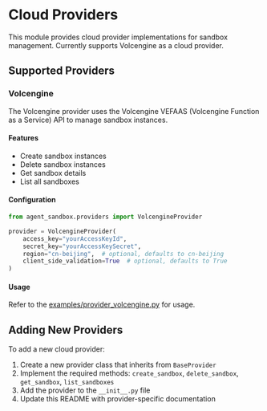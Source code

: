 # Cloud Providers

This module provides cloud provider implementations for sandbox management. Currently supports Volcengine as a cloud provider.

## Supported Providers

### Volcengine

The Volcengine provider uses the Volcengine VEFAAS (Volcengine Function as a Service) API to manage sandbox instances.

#### Features

- Create sandbox instances
- Delete sandbox instances  
- Get sandbox details
- List all sandboxes

#### Configuration

```python
from agent_sandbox.providers import VolcengineProvider

provider = VolcengineProvider(
    access_key="yourAccessKeyId",
    secret_key="yourAccessKeySecret", 
    region="cn-beijing",  # optional, defaults to cn-beijing
    client_side_validation=True  # optional, defaults to True
)
```

#### Usage

Refer to the [examples/provider_volcengine.py](../../examples/provider_volcengine.py) for usage.


## Adding New Providers

To add a new cloud provider:

1. Create a new provider class that inherits from `BaseProvider`
2. Implement the required methods: `create_sandbox`, `delete_sandbox`, `get_sandbox`, `list_sandboxes`
3. Add the provider to the `__init__.py` file
4. Update this README with provider-specific documentation

